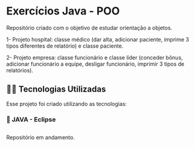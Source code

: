 # Exercícios Java - POO
Repositório criado com o objetivo de estudar orientação a objetos. 

1- Projeto hospital: classe médico (dar alta, adicionar paciente, imprime 3 tipos diferentes de relatório) e classe paciente. 

2- Projeto empresa: classe funcionário e classe líder (conceder bônus, adicionar funcionário a equipe, desligar funcionário, imprimir 3 tipos de relatórios). 

## 👨‍💻️ Tecnologias Utilizadas
Esse projeto foi criado utilizando as tecnologias:
### :small_blue_diamond: JAVA - Eclipse

##
Repositório em andamento. 
